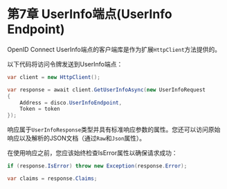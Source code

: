 # 第7章 UserInfo端点(UserInfo Endpoint)
OpenID Connect UserInfo端点的客户端库是作为扩展`HttpClient`方法提供的。

以下代码将访问令牌发送到UserInfo端点：

``` C#
var client = new HttpClient();

var response = await client.GetUserInfoAsync(new UserInfoRequest
{
    Address = disco.UserInfoEndpoint,
    Token = token
});
```  

响应属于`UserInfoResponse`类型并具有标准响应参数的属性。您还可以访问原始响应以及解析的JSON文档（通过`Raw`和`Json`属性）。

在使用响应之前，您应该始终检查IsError属性以确保请求成功：

``` C#
if (response.IsError) throw new Exception(response.Error);

var claims = response.Claims;
```